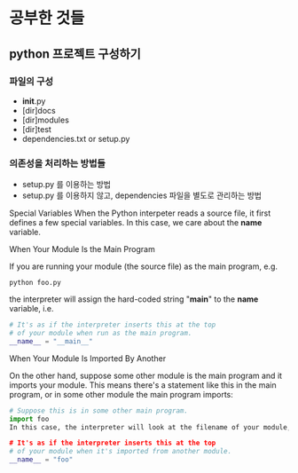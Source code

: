 # 공부한 것들

## python 프로젝트 구성하기

### 파일의 구성

- __init__.py
- [dir]docs
- [dir]modules
- [dir]test
- dependencies.txt or setup.py


### 의존성을 처리하는 방법들

- setup.py 를 이용하는 방법
- setup.py 를 이용하지 않고, dependencies 파일을 별도로 관리하는 방법




Special Variables
When the Python interpeter reads a source file, it first defines a few special variables. In this case, we care about the __name__ variable.

When Your Module Is the Main Program

If you are running your module (the source file) as the main program, e.g.
```pyhon
python foo.py
```
the interpreter will assign the hard-coded string "__main__" to the __name__ variable, i.e.

```python
# It's as if the interpreter inserts this at the top
# of your module when run as the main program.
__name__ = "__main__" 
```
When Your Module Is Imported By Another

On the other hand, suppose some other module is the main program and it imports your module. This means there's a statement like this in the main program, or in some other module the main program imports:
```python
# Suppose this is in some other main program.
import foo
In this case, the interpreter will look at the filename of your module, foo.py, strip off the .py, and assign that string to your module's __name__ variable, i.e.

# It's as if the interpreter inserts this at the top
# of your module when it's imported from another module.
__name__ = "foo"
```
